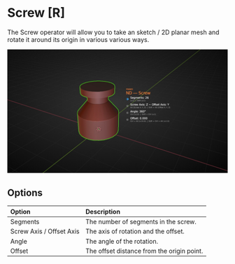 # Screw [R]

The Screw operator will allow you to take an sketch / 2D planar mesh and rotate it around its origin in various various ways.

![Weighted Normal Bevel Operator](../_media/screw-out.jpg ':size=800')

## Options

| Option | Description |
| :------ | :----------- |
| Segments | The number of segments in the screw. |
| Screw Axis / Offset Axis | The axis of rotation and the offset. |
| Angle | The angle of the rotation. |
| Offset | The offset distance from the origin point. |